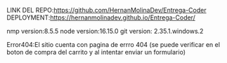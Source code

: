 LINK DEL REPO:https://github.com/HernanMolinaDev/Entrega-Coder
DEPLOYMENT:https://hernanmolinadev.github.io/Entrega-Coder/

nmp version:8.5.5
node version:16.15.0
git version: 2.35.1.windows.2

Error404:El sitio cuenta con pagina de errro 404 (se puede verificar en el boton de compra del carrito y al intentar enviar un formulario)
